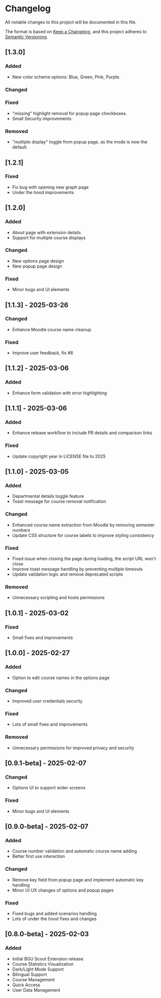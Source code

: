# Changelog

All notable changes to this project will be documented in this file.

The format is based on [Keep a Changelog](https://keepachangelog.com/en/1.1.0/),
and this project adheres to [Semantic Versioning](https://semver.org/spec/v2.0.0.html).

## [1.3.0]

### Added
- New color scheme options: Blue, Green, Pink, Purple.

### Changed

### Fixed
- "missing" highlight removal for popup page checkboxes.
- Small Security improvements.

### Removed
- "multiple display" toggle from popup page, as the mode is now the default.


## [1.2.1]

### Fixed
- Fix bug with opening new graph page
- Under the hood improvements


## [1.2.0]

### Added
- About page with extension details
- Support for multiple course displays

### Changed
- New options page design
- New popup page design

### Fixed
- Minor bugs and UI elements

## [1.1.3] - 2025-03-26

### Changed
- Enhance Moodle course name cleanup

### Fixed
- Improve user feedback, fix #8

## [1.1.2] - 2025-03-06

### Added
- Enhance form validation with error highlighting

## [1.1.1] - 2025-03-06

### Added
- Enhance release workflow to include PR details and comparison links

### Fixed
- Update copyright year in LICENSE file to 2025

## [1.1.0] - 2025-03-05

### Added
- Departmental details toggle feature
- Toast message for course removal notification

### Changed
- Enhanced course name extraction from Moodle by removing semester numbers
- Update CSS structure for course labels to improve styling consistency

### Fixed
- Fixed issue when closing the page during loading, the script URL won't close
- Improve toast message handling by preventing multiple timeouts
- Update validation logic and remove deprecated scripts

### Removed
- Unnecessary scripting and hosts permissions

## [1.0.1] - 2025-03-02

### Fixed
- Small fixes and improvements

## [1.0.0] - 2025-02-27

### Added
- Option to edit course names in the options page

### Changed
- Improved user credentials security

### Fixed
- Lots of small fixes and improvements

### Removed
- Unnecessary permissions for improved privacy and security

## [0.9.1-beta] - 2025-02-07

### Changed
- Options UI to support wider screens

### Fixed
- Minor bugs and UI elements

## [0.9.0-beta] - 2025-02-07

### Added
- Course number validation and automatic course name adding
- Better first use interaction

### Changed
- Remove key field from popup page and implement automatic key handling
- Minor UI UX changes of options and popup pages

### Fixed
- Fixed bugs and added scenarios handling
- Lots of under the hood fixes and changes

## [0.8.0-beta] - 2025-02-03

### Added
- Initial BGU Scout Extension release
- Course Statistics Visualization
- Dark/Light Mode Support
- Bilingual Support
- Course Management
- Quick Access
- User Data Management
